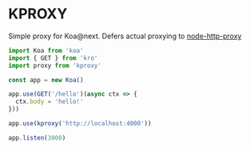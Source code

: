 # KPROXY 

Simple proxy for Koa@next.
Defers actual proxying to [node-http-proxy](https://github.com/nodejitsu/node-http-proxy)

```js
import Koa from 'koa'
import { GET } from 'kro'
import proxy from 'kproxy'

const app = new Koa()

app.use(GET('/hello')(async ctx => {
  ctx.body = 'hello!'
}))

app.use(kproxy('http://localhost:4000'))

app.listen(3000)
```
